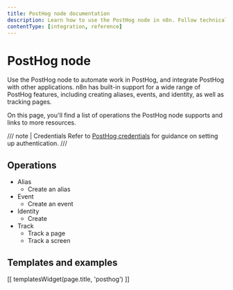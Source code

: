 ```yaml
---
title: PostHog node documentation
description: Learn how to use the PostHog node in n8n. Follow technical documentation to integrate PostHog node into your workflows.
contentType: [integration, reference]
---
```


# PostHog node

Use the PostHog node to automate work in PostHog, and integrate PostHog with other applications. n8n has built-in support for a wide range of PostHog features, including creating aliases, events, and identity, as well as tracking pages.

On this page, you'll find a list of operations the PostHog node supports and links to more resources.

/// note | Credentials
Refer to [PostHog credentials](/integrations/builtin/credentials/posthog.md) for guidance on setting up authentication. 
///

## Operations

* Alias
    * Create an alias
* Event
    * Create an event
* Identity
    * Create
* Track
    * Track a page
    * Track a screen

## Templates and examples

<!-- see https://www.notion.so/n8n/Pull-in-templates-for-the-integrations-pages-37c716837b804d30a33b47475f6e3780 -->
[[ templatesWidget(page.title, 'posthog') ]]

